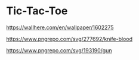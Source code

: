 # Tic-Tac-Toe
https://wallhere.com/en/wallpaper/1602275

https://www.pngrepo.com/svg/277692/knife-blood

https://www.pngrepo.com/svg/193190/gun